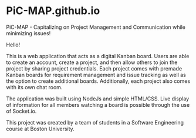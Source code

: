 # PiC-MAP.github.io
PiC-MAP - Capitalizing on Project Management and Communication while minimizing issues!

Hello!

This is a web application that acts as a digital Kanban board. Users are able to create an account, create a project, and then allow
others to join the project by sharing project credentials. Each project comes with premade Kanban boards for requirement management 
and issue tracking as well as the option to create additional boards. Additionally, each project also comes with its own chat room.

The application was built using NodeJs and simple HTML/CSS. Live display of information for all members watching a board is 
possible through the use of Socket.io.

This project was created by a team of students in a Software Engineering course at Boston University.
